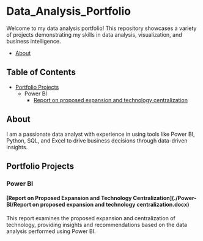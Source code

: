 # Data_Analysis_Portfolio
Welcome to my data analysis portfolio! This repository showcases a variety of projects demonstrating my skills in data analysis, visualization, and business intelligence.

- [About](#about)
## Table of Contents
- [Portfolio Projects](#portfolio-projects)
  - Power BI
    - [Report on proposed expansion and technology centralization](#Report_on_proposed_expansion_and_technology_centralization)

## About

I am a passionate data analyst with experience in using tools like Power BI, Python, SQL, and Excel to drive business decisions through data-driven insights.
## Portfolio Projects

### Power BI

#### [Report on Proposed Expansion and Technology Centralization](./Power-BI/Report on proposed expansion and technology centralization.docx)

This report examines the proposed expansion and centralization of technology, providing insights and recommendations based on the data analysis performed using Power BI.